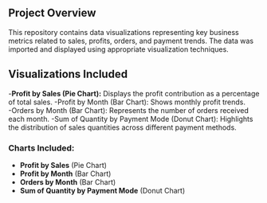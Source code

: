 ## Project Overview

This repository contains data visualizations representing key business metrics related to sales, profits, orders, and payment trends. The data was imported and displayed using appropriate visualization techniques.

## Visualizations Included
-**Profit by Sales (Pie Chart):** Displays the profit contribution as a percentage of total sales. 
-Profit by Month (Bar Chart): Shows monthly profit trends.  
-Orders by Month (Bar Chart): Represents the number of orders received each month. 
-Sum of Quantity by Payment Mode (Donut Chart): Highlights the distribution of sales quantities across different payment methods. 

### Charts Included:
- **Profit by Sales** (Pie Chart)
- **Profit by Month** (Bar Chart)
- **Orders by Month** (Bar Chart)
- **Sum of Quantity by Payment Mode** (Donut Chart)

